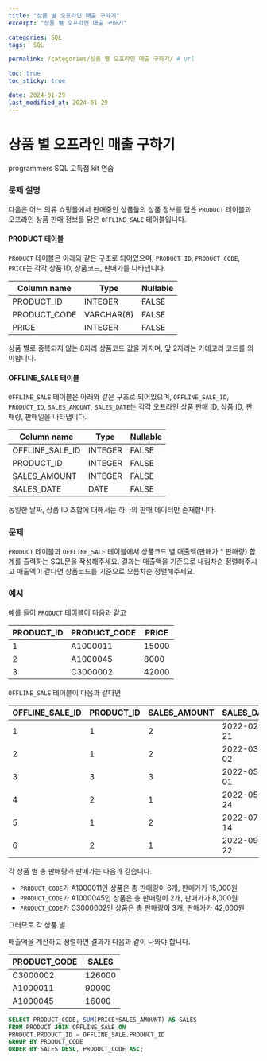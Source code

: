 ```yaml
---
title: "상품 별 오프라인 매출 구하기"
excerpt: "상품 별 오프라인 매출 구하기"

categories: SQL
tags:  SQL

permalink: /categories/상품 별 오프라인 매출 구하기/ # url

toc: true
toc_sticky: true

date: 2024-01-29
last_modified_at: 2024-01-29
---
```


# 상품 별 오프라인 매출 구하기

programmers SQL 고득점 kit 연습

### 문제 설명

다음은 어느 의류 쇼핑몰에서 판매중인 상품들의 상품 정보를 담은 `PRODUCT` 테이블과 오프라인 상품 판매 정보를 담은 `OFFLINE_SALE` 테이블입니다.

#### PRODUCT 테이블
`PRODUCT` 테이블은 아래와 같은 구조로 되어있으며, `PRODUCT_ID`, `PRODUCT_CODE`, `PRICE`는 각각 상품 ID, 상품코드, 판매가를 나타냅니다.

| Column name  | Type        | Nullable |
|--------------|-------------|----------|
| PRODUCT_ID   | INTEGER     | FALSE    |
| PRODUCT_CODE | VARCHAR(8)  | FALSE    |
| PRICE        | INTEGER     | FALSE    |

상품 별로 중복되지 않는 8자리 상품코드 값을 가지며, 앞 2자리는 카테고리 코드를 의미합니다.

#### OFFLINE_SALE 테이블
`OFFLINE_SALE` 테이블은 아래와 같은 구조로 되어있으며, `OFFLINE_SALE_ID`, `PRODUCT_ID`, `SALES_AMOUNT`, `SALES_DATE`는 각각 오프라인 상품 판매 ID, 상품 ID, 판매량, 판매일을 나타냅니다.

| Column name     | Type    | Nullable |
|-----------------|---------|----------|
| OFFLINE_SALE_ID | INTEGER | FALSE    |
| PRODUCT_ID      | INTEGER | FALSE    |
| SALES_AMOUNT    | INTEGER | FALSE    |
| SALES_DATE      | DATE    | FALSE    |

동일한 날짜, 상품 ID 조합에 대해서는 하나의 판매 데이터만 존재합니다.

### 문제
`PRODUCT` 테이블과 `OFFLINE_SALE` 테이블에서 상품코드 별 매출액(판매가 * 판매량) 합계를 출력하는 SQL문을 작성해주세요. 결과는 매출액을 기준으로 내림차순 정렬해주시고 매출액이 같다면 상품코드를 기준으로 오름차순 정렬해주세요.

### 예시
예를 들어 `PRODUCT` 테이블이 다음과 같고

| PRODUCT_ID | PRODUCT_CODE | PRICE |
|------------|--------------|-------|
| 1          | A1000011     | 15000 |
| 2          | A1000045     | 8000  |
| 3          | C3000002     | 42000 |

`OFFLINE_SALE` 테이블이 다음과 같다면

| OFFLINE_SALE_ID | PRODUCT_ID | SALES_AMOUNT | SALES_DATE |
|-----------------|------------|--------------|------------|
| 1               | 1          | 2            | 2022-02-21 |
| 2               | 1          | 2            | 2022-03-02 |
| 3               | 3          | 3            | 2022-05-01 |
| 4               | 2          | 1            | 2022-05-24 |
| 5               | 1          | 2            | 2022-07-14 |
| 6               | 2          | 1            | 2022-09-22 |

각 상품 별 총 판매량과 판매가는 다음과 같습니다.

- `PRODUCT_CODE`가 A1000011인 상품은 총 판매량이 6개, 판매가가 15,000원
- `PRODUCT_CODE`가 A1000045인 상품은 총 판매량이 2개, 판매가가 8,000원
- `PRODUCT_CODE`가 C3000002인 상품은 총 판매량이 3개, 판매가가 42,000원

그러므로 각 상품 별

 매출액을 계산하고 정렬하면 결과가 다음과 같이 나와야 합니다.

| PRODUCT_CODE | SALES  |
|--------------|--------|
| C3000002     | 126000 |
| A1000011     | 90000  |
| A1000045     | 16000  |

```sql
SELECT PRODUCT_CODE, SUM(PRICE*SALES_AMOUNT) AS SALES
FROM PRODUCT JOIN OFFLINE_SALE ON
PRODUCT.PRODUCT_ID = OFFLINE_SALE.PRODUCT_ID
GROUP BY PRODUCT_CODE	
ORDER BY SALES DESC, PRODUCT_CODE ASC;
```
